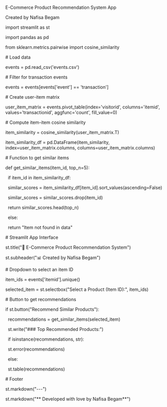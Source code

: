 E-Commerce Product Recommendation System App

Created by Nafisa Begam



import streamlit as st

import pandas as pd

from sklearn.metrics.pairwise import cosine\_similarity



\# Load data

events = pd.read\_csv('events.csv')



\# Filter for transaction events

events = events\[events\['event'] == 'transaction']



\# Create user-item matrix

user\_item\_matrix = events.pivot\_table(index='visitorid', columns='itemid', values='transactionid', aggfunc='count', fill\_value=0)



\# Compute item-item cosine similarity

item\_similarity = cosine\_similarity(user\_item\_matrix.T)

item\_similarity\_df = pd.DataFrame(item\_similarity, index=user\_item\_matrix.columns, columns=user\_item\_matrix.columns)



\# Function to get similar items

def get\_similar\_items(item\_id, top\_n=5):

&nbsp;   if item\_id in item\_similarity\_df:

&nbsp;       similar\_scores = item\_similarity\_df\[item\_id].sort\_values(ascending=False)

&nbsp;       similar\_scores = similar\_scores.drop(item\_id)

&nbsp;       return similar\_scores.head(top\_n)

&nbsp;   else:

&nbsp;       return "Item not found in data"



\#  Streamlit App Interface

st.title("🛒 E-Commerce Product Recommendation System")

st.subheader("📊 Created by Nafisa Begam")



\# Dropdown to select an item ID

item\_ids = events\['itemid'].unique()

selected\_item = st.selectbox("Select a Product (Item ID):", item\_ids)



\# Button to get recommendations

if st.button("Recommend Similar Products"):

&nbsp;   recommendations = get\_similar\_items(selected\_item)

&nbsp;   st.write("###  Top Recommended Products:")

&nbsp;   if isinstance(recommendations, str):

&nbsp;       st.error(recommendations)

&nbsp;   else:

&nbsp;       st.table(recommendations)



\# Footer

st.markdown("---")

st.markdown("\*\* Developed with love by Nafisa Begam\*\*")



